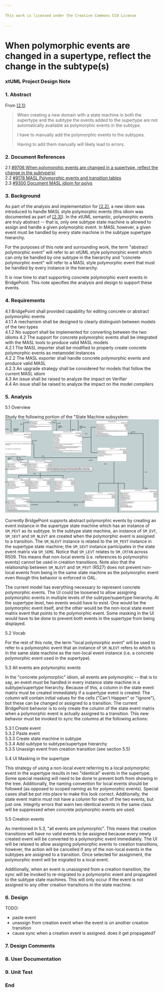 ```yaml
---

This work is licensed under the Creative Commons CC0 License

---
```


# When polymorphic events are changed in a supertype, reflect the change in the subtype(s)
### xtUML Project Design Note

### 1. Abstract

From [[2.1]](#2.1):

> When creating a new domain with a state machine in both the supertype and the
> subtype the events added to the supertype are not automatically available as
> polymorphic events in the subtype.
>
> I have to manually add the polymorphic events to the subtypes.
>
> Having to add them manually will likely lead to errors.

### 2. Document References

<a id="2.1"></a>2.1 [#9706 When polymorphic events are changed in a supertype, reflect the change in the subtype(s)](https://support.onefact.net/issues/9706)  
<a id="2.2"></a>2.2 [#9178 MASL Polymorphic events and transition tables](https://support.onefact.net/issues/9178)  
<a id="2.3"></a>2.3 [#9300 Document MASL idiom for polys](https://support.onefact.net/issues/9300)  

### 3. Background

As part of the analysis and implementation for [[2.2]](#2.2), a new idiom was
introduced to handle MASL style polymorphic events (this idiom was documented as
part of [[2.3]](#2.3)). In the xtUML semantic, polymorphic events are truly
abstract -- that is, only one subtype state machine is allowed to assign and
handle a given polymorphic event. In MASL however, a given event must be handled
by every state machine in the subtype supertype hierarchy.

For the purposes of this note and surrounding work, the term "abstract
polymorphic event" will refer to an xtUML style polymorphic event which can only
be handled by one subtype in the hierarchy and "concrete polymorphic event" will
refer to a MASL style polymorphic event that must be handled by every instance
in the hierarchy.

It is now time to start supporting concrete polymorphic event events in
BridgePoint. This note specifies the analysis and design to support these
events.

### 4. Requirements

4.1 BridgePoint shall provided capability for editing concrete or abstract
polymorphic events  
4.1.1 A mechanism shall be designed to clearly distinguish between models of the
two types  
4.1.2 No support shall be implemented for converting between the two idioms
4.2 The support for concrete polymorphic events shall be integrated with the
MASL tools to produce valid MASL models  
4.2.1 The MASL importer shall be modified to properly create concrete
polymorphic events as metamodel instances  
4.2.2 The MASL exporter shall handle concrete polymorphic events and produce
valid MASL  
4.2.3 An upgrade strategy shall be considered for models that follow the current
MASL idiom  
4.3 An issue shall be raised to analyze the impact on Verifier  
4.4 An issue shall be raised to analyze the impact on the model compilers  

### 5. Analysis

5.1 Overview

Study the following portion of the "State Machine subsystem:
![events.png](events.png)

Currently BridgePoint supports abstract polymorphic events by creating an event
instance in the supertype state machine which has an instance of `SM_PEVT` as
its subtype. In the subtype state machine, an instance of `SM_EVT`, `SM_SEVT`
and `SM_NLEVT` are created when the polymorphic event is assigned to a
transition. The `SM_NLEVT` instance is related to the `SM_PEVT` instance in the
supertype state machine; the `SM_SEVT` instance participates in the state event
matrix via `SM_SEME`. Notice that `SM_LEVT` relates to `SM_CRTXN` across R509.
This means that non-local events (i.e. references to polymorphic events) cannot
be used in creation transitions. Note also that the relationship between
`SM_NLEVT` and `SM_PEVT` (R527) does not prevent non-local events from being in
the same state machine as the polymorphic event even though this behavior is
enforced in OAL.

The current model has everything necessary to represent concrete polymorphic
events. The UI could be loosened to allow assigning polymorphic events in
multiple levels of the subtype/supertype hierarchy. At the supertype level, two
events would have to exist. One would be the polymorphic event itself, and the
other would be the non-local state event matrix event that points to the
polymorphic event. Some masking in the UI would have to be done to prevent both
events in the supertype from being displayed.

5.2 Vocab

For the rest of this note, the term "local polymorphic event" will be used to
refer to a polymorphic event that an instance of `SM_NLEVT` refers to which is
in the same state machine as the non-local event instance (i.e. a concrete
polymorphic event used in the supertype).

5.3 All events are polymorphic events

In the "concrete polymorphic" idiom, all events are polymorphic -- that is to
say, an event _must_ be handled in every instance state machine in a
subtype/supertype hierarchy. Because of this, a column in the state event matrix
must be created immediately if a supertype event is created. The column will
contain initial values for the cells ("Can't Happen" or "Ignore"), but these can
be changed or assigned to a transition. The current BridgePoint behavior is to
only create the column of the state event matrix when a polymorphic event is
actually assigned to a transition. This new behavior must be invoked to sync the
columns at the following actions:

5.3.1 Create event  
5.3.2 Paste event  
5.3.3 Create state machine in subtype  
5.3.4 Add subtype to subtype/supertype hierarchy  
5.3.5 Unassign event from creation transition (see section 5.5)  

5.4 UI Masking in the supertype

This strategy of using a non-local event referring to a local polymorphic event
in the supertype results in two "identical" events in the supertype. Some
special masking will need to be done to prevent both from showing in the tree.
Additionally, the naming convention for local events should be followed (as
opposed to scoped naming as for polymorphic events). Special cases shall be put
into place to make this look correct. Additionally, the state event matrix must
not have a column for each of the two events, but just one. Integrity errors
that warn two identical events in the same class will be suppressed when
concrete polymorphic events are used.

5.5 Creation events

As mentioned in 5.3, "all events are polymorphic". This means that creation
transitions will have no valid events to be assigned because every newly created
event will be converted to a polymorphic event immediately. The UI will be
relaxed to allow assigning polymorphic events to creation transitions, however,
the action will be cancelled if any of the non-local events in the subtypes are
assigned to a transition. Once selected for assignment, the polymorphic event
will be migrated to a local event.

Additionally, when an event is unassigned from a creation transition, the sync
will be invoked to re-migrated to a polymorphic event and propagated to the
subtype state machines. This will only occur if the event is not assigned to any
other creation transitions in the state machine.

### 6. Design

TODO:
- paste event
- unassign from creation event when the event is on another creation transition
- cause sync when a creation event is assigned. does it get propagated?

### 7. Design Comments

### 8. User Documentation

### 9. Unit Test

### End
